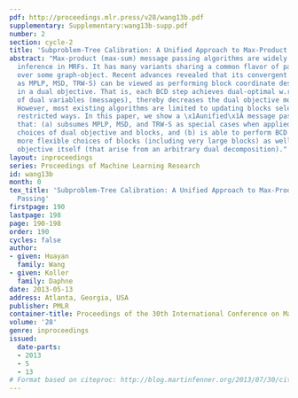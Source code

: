```yaml
---
pdf: http://proceedings.mlr.press/v28/wang13b.pdf
supplementary: Supplementary:wang13b-supp.pdf
number: 2
section: cycle-2
title: 'Subproblem-Tree Calibration: A Unified Approach to Max-Product Message Passing'
abstract: "Max-product (max-sum) message passing algorithms are widely used for MAP
  inference in MRFs. It has many variants sharing a common flavor of passing \x1Amessages\x1A
  over some graph-object. Recent advances revealed that its convergent versions (such
  as MPLP, MSD, TRW-S) can be viewed as performing block coordinate descent (BCD)
  in a dual objective. That is, each BCD step achieves dual-optimal w.r.t. a block
  of dual variables (messages), thereby decreases the dual objective monotonically.
  However, most existing algorithms are limited to updating blocks selected in rather
  restricted ways. In this paper, we show a \x1Aunified\x1A message passing algorithm
  that: (a) subsumes MPLP, MSD, and TRW-S as special cases when applied to their respective
  choices of dual objective and blocks, and (b) is able to perform BCD under much
  more flexible choices of blocks (including very large blocks) as well as the dual
  objective itself (that arise from an arbitrary dual decomposition)."
layout: inproceedings
series: Proceedings of Machine Learning Research
id: wang13b
month: 0
tex_title: 'Subproblem-Tree Calibration: A Unified Approach to Max-Product Message
  Passing'
firstpage: 190
lastpage: 198
page: 190-198
order: 190
cycles: false
author:
- given: Huayan
  family: Wang
- given: Koller
  family: Daphne
date: 2013-05-13
address: Atlanta, Georgia, USA
publisher: PMLR
container-title: Proceedings of the 30th International Conference on Machine Learning
volume: '28'
genre: inproceedings
issued:
  date-parts:
  - 2013
  - 5
  - 13
# Format based on citeproc: http://blog.martinfenner.org/2013/07/30/citeproc-yaml-for-bibliographies/
---
```

